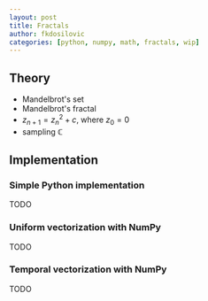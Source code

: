 ```yaml
---
layout: post
title: Fractals
author: fkdosilovic
categories: [python, numpy, math, fractals, wip]
---
```


## Theory

- Mandelbrot's set
- Mandelbrot's fractal
- $z_{n + 1} = z_n^2 + c$, where $z_0 = 0$
- sampling $\mathbb{C}$

## Implementation

### Simple Python implementation

TODO

### Uniform vectorization with NumPy

TODO

### Temporal vectorization with NumPy

TODO
